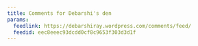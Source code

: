 ```yaml
---
title: Comments for Debarshi's den
params:
  feedlink: https://debarshiray.wordpress.com/comments/feed/
  feedid: eec8eeec93dcdd0cf8c9653f303d3d1f
---
```

